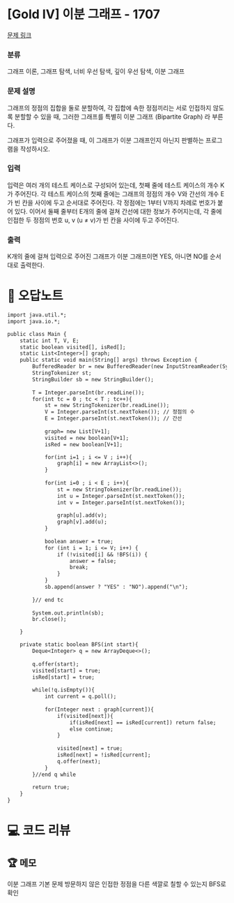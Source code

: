 # [Gold IV] 이분 그래프 - 1707 

[문제 링크](https://www.acmicpc.net/problem/1707) 

### 분류

그래프 이론, 그래프 탐색, 너비 우선 탐색, 깊이 우선 탐색, 이분 그래프

### 문제 설명

<p>그래프의 정점의 집합을 둘로 분할하여, 각 집합에 속한 정점끼리는 서로 인접하지 않도록 분할할 수 있을 때, 그러한 그래프를 특별히 이분 그래프 (Bipartite Graph) 라 부른다.</p>

<p>그래프가 입력으로 주어졌을 때, 이 그래프가 이분 그래프인지 아닌지 판별하는 프로그램을 작성하시오.</p>

### 입력 

 <p>입력은 여러 개의 테스트 케이스로 구성되어 있는데, 첫째 줄에 테스트 케이스의 개수 K가 주어진다. 각 테스트 케이스의 첫째 줄에는 그래프의 정점의 개수 V와 간선의 개수 E가 빈 칸을 사이에 두고 순서대로 주어진다. 각 정점에는 1부터 V까지 차례로 번호가 붙어 있다. 이어서 둘째 줄부터 E개의 줄에 걸쳐 간선에 대한 정보가 주어지는데, 각 줄에 인접한 두 정점의 번호 u, v (u ≠ v)가 빈 칸을 사이에 두고 주어진다. </p>

### 출력 

 <p>K개의 줄에 걸쳐 입력으로 주어진 그래프가 이분 그래프이면 YES, 아니면 NO를 순서대로 출력한다.</p>



#  🚀  오답노트 

```diff
import java.util.*;
import java.io.*;

public class Main {
    static int T, V, E;
    static boolean visited[], isRed[];
    static List<Integer>[] graph;
    public static void main(String[] args) throws Exception {
        BufferedReader br = new BufferedReader(new InputStreamReader(System.in));
        StringTokenizer st;
        StringBuilder sb = new StringBuilder();
        
        T = Integer.parseInt(br.readLine());
        for(int tc = 0 ; tc < T ; tc++){
            st = new StringTokenizer(br.readLine());
            V = Integer.parseInt(st.nextToken()); // 정점의 수
            E = Integer.parseInt(st.nextToken()); // 간선
            
            graph= new List[V+1];
            visited = new boolean[V+1];
            isRed = new boolean[V+1];

            for(int i=1 ; i <= V ; i++){
                graph[i] = new ArrayList<>();
            }
            
            for(int i=0 ; i < E ; i++){
                st = new StringTokenizer(br.readLine());
                int u = Integer.parseInt(st.nextToken());
                int v = Integer.parseInt(st.nextToken());
                
                graph[u].add(v);
                graph[v].add(u);                
            }
            
            boolean answer = true;
            for (int i = 1; i <= V; i++) {
                if (!visited[i] && !BFS(i)) {
                    answer = false;
                    break;
                }
            }
            sb.append(answer ? "YES" : "NO").append("\n");
            
        }// end tc
        
        System.out.println(sb);       
        br.close();

    }

    private static boolean BFS(int start){
        Deque<Integer> q = new ArrayDeque<>();
        
        q.offer(start);
        visited[start] = true;
        isRed[start] = true;
        
        while(!q.isEmpty()){
            int current = q.poll();
            
            for(Integer next : graph[current]){
                if(visited[next]){
                    if(isRed[next] == isRed[current]) return false;
                    else continue;
                }
                
                visited[next] = true;
                isRed[next] = !isRed[current]; 
                q.offer(next);               
            }
        }//end q while
        
        return true;
    }
}

```

# 💻 코드 리뷰




 ## 🏆 메모 

이분 그래프 기본 문제
방문하지 않은 인접한 정점을 다른 색깔로 칠할 수 있는지 BFS로 확인 